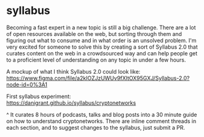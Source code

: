 # syllabus

Becoming a fast expert in a new topic is still a big challenge. There are a lot of open resources available on the web, but sorting through them and figuring out what to consume and in what order is an unsolved problem. I'm very excited for someone to solve this by creating a sort of Syllabus 2.0 that curates content on the web in a crowdsourced way and can help people get to a proficient level of understanding on any topic in under a few hours.

A mockup of what I think Syllabus 2.0 could look like: https://www.figma.com/file/a2kIOZJzUWUv9fXltOX95GXJ/Syllabus-2.0?node-id=0%3A1

First syllabus experiment:
https://danigrant.github.io/syllabus/cryptonetworks

^ It curates 8 hours of podcasts, talks and blog posts into a 30 minute guide on how to understand cryptonetworks. There are inline comment threads in each section, and to suggest changes to the syllabus, just submit a PR. 

